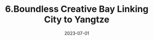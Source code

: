 ---
title: 6.Boundless Creative Bay Linking City to Yangtze
summary: Urban Renewal Design Based on Human-water Co-habitat and Factory-port Continuation
tags:
  - Unban Design
date: 2023-07-01
external_link: https://notion-next-process-projects.vercel.app/article/Bay?theme=plog
---